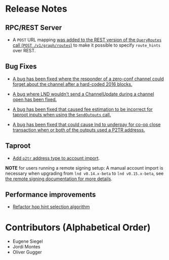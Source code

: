 # Release Notes

## RPC/REST Server

- A `POST` URL mapping [was added to the REST version of the `QueryRoutes` call
  (`POST /v1/graph/routes`)](https://github.com/voltagecloud/lnd/pull/6926)
  to make it possible to specify `route_hints` over REST.

## Bug Fixes

* [A bug has been fixed where the responder of a zero-conf channel could forget
  about the channel after a hard-coded 2016 blocks.](https://github.com/voltagecloud/lnd/pull/6998)

* [A bug where LND wouldn't send a ChannelUpdate during a channel open has
  been fixed.](https://github.com/voltagecloud/lnd/pull/6892)

* [A bug has been fixed that caused fee estimation to be incorrect for taproot
  inputs when using the `SendOutputs` call.](https://github.com/voltagecloud/lnd/pull/6941)


* [A bug has been fixed that could cause lnd to underpay for co-op close
  transaction when or both of the outputs used a P2TR
  addresss.](https://github.com/voltagecloud/lnd/pull/6957)


## Taproot

* [Add `p2tr` address type to account
  import](https://github.com/voltagecloud/lnd/pull/6966).

**NOTE** for users running a remote signing setup: A manual account import is
necessary when upgrading from `lnd v0.14.x-beta` to `lnd v0.15.x-beta`, see [the
remote signing documentation for more
details](../remote-signing.md#migrating-a-remote-signing-setup-from-014x-to-015x).

## Performance improvements

* [Refactor hop hint selection
  algorithm](https://github.com/voltagecloud/lnd/pull/6914)

# Contributors (Alphabetical Order)

* Eugene Siegel
* Jordi Montes
* Oliver Gugger
